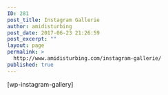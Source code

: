 ```yaml
---
ID: 281
post_title: Instagram Gallerie
author: amidisturbing
post_date: 2017-06-23 21:26:59
post_excerpt: ""
layout: page
permalink: >
  http://www.amidisturbing.com/instagram-gallerie/
published: true
---
```

[wp-instagram-gallery]